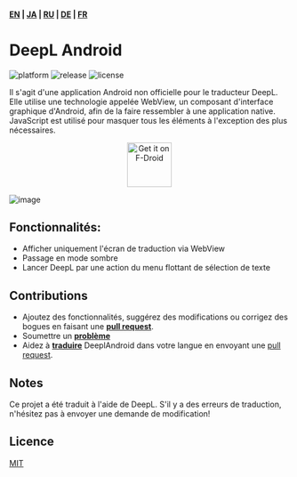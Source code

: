 #### [EN](https://github.com/sakusaku3939/DeepLAndroid#readme) | [JA](https://github.com/sakusaku3939/DeepLAndroid/blob/master/README_JA.md) | [RU](https://github.com/sakusaku3939/DeepLAndroid/blob/master/README_RU.md) | [DE](https://github.com/sakusaku3939/DeepLAndroid/blob/master/README_DE.md) | [FR](https://github.com/sakusaku3939/DeepLAndroid/blob/master/README_FR.md)
# DeepL Android
![platform](https://img.shields.io/badge/platform-android-green) ![release](https://img.shields.io/github/v/release/sakusaku3939/DeepLAndroid.svg) ![license](https://img.shields.io/github/license/sakusaku3939/DeepLAndroid)  

Il s'agit d'une application Android non officielle pour le traducteur DeepL.
Elle utilise une technologie appelée WebView, un composant d'interface graphique d'Android, afin de la faire ressembler à une application native.
JavaScript est utilisé pour masquer tous les éléments à l'exception des plus nécessaires.
  
[<p align="center">
<img src="https://fdroid.gitlab.io/artwork/badge/get-it-on.png"
    alt="Get it on F-Droid"
    height="80">](https://f-droid.org/packages/com.example.deeplviewer)


![image](https://user-images.githubusercontent.com/53967490/89320092-fe2fdf00-d6bb-11ea-97d6-84fd66f73395.png)
</p>

## <b>Fonctionnalités:</b>

- Afficher uniquement l'écran de traduction via WebView
- Passage en mode sombre
- Lancer DeepL par une action du menu flottant de sélection de texte 

## Contributions

* Ajoutez des fonctionnalités, suggérez des modifications ou corrigez des bogues en faisant une **[pull request](https://help.github.com/articles/about-pull-requests/)**.
* Soumettre un **[problème](https://github.com/sakusaku3939/DeepLAndroid/issues)**
* Aidez à **[traduire](https://github.com/sakusaku3939/DeepLAndroid/blob/master/app/src/main/res/values/strings.xml)** DeeplAndroid dans votre langue en envoyant une [pull request](https://help.github.com/articles/about-pull-requests/).

## Notes
Ce projet a été traduit à l'aide de DeepL.
S'il y a des erreurs de traduction, n'hésitez pas à envoyer une demande de modification!

## Licence
[MIT](https://github.com/sakusaku3939/DeepLAndroid/blob/master/LICENSE)
